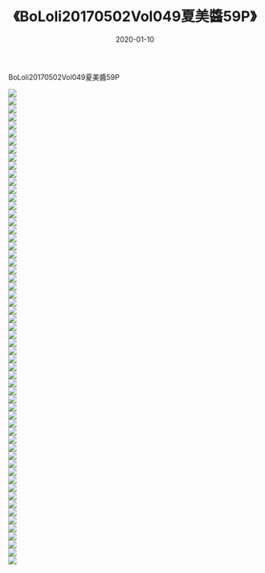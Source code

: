 ﻿---
layout: post
title:  《BoLoli20170502Vol049夏美醬59P》
date:   2020-01-10
img: http://img.660000.xyz/Sharelink/性感/2020/BoLoli20170502Vol049夏美醬59P/000.jpg
categories: [美女, 清纯, 唯美]
---

BoLoli20170502Vol049夏美醬59P

  ![](http://img.660000.xyz/Sharelink/性感/2020/BoLoli20170502Vol049夏美醬59P/001.jpg) <br> ![](http://img.660000.xyz/Sharelink/性感/2020/BoLoli20170502Vol049夏美醬59P/002.jpg) <br> ![](http://img.660000.xyz/Sharelink/性感/2020/BoLoli20170502Vol049夏美醬59P/003.jpg) <br> ![](http://img.660000.xyz/Sharelink/性感/2020/BoLoli20170502Vol049夏美醬59P/004.jpg) <br> ![](http://img.660000.xyz/Sharelink/性感/2020/BoLoli20170502Vol049夏美醬59P/005.jpg) <br> ![](http://img.660000.xyz/Sharelink/性感/2020/BoLoli20170502Vol049夏美醬59P/006.jpg) <br> ![](http://img.660000.xyz/Sharelink/性感/2020/BoLoli20170502Vol049夏美醬59P/007.jpg) <br> ![](http://img.660000.xyz/Sharelink/性感/2020/BoLoli20170502Vol049夏美醬59P/008.jpg) <br> ![](http://img.660000.xyz/Sharelink/性感/2020/BoLoli20170502Vol049夏美醬59P/009.jpg) <br> ![](http://img.660000.xyz/Sharelink/性感/2020/BoLoli20170502Vol049夏美醬59P/010.jpg) <br> ![](http://img.660000.xyz/Sharelink/性感/2020/BoLoli20170502Vol049夏美醬59P/011.jpg) <br> ![](http://img.660000.xyz/Sharelink/性感/2020/BoLoli20170502Vol049夏美醬59P/012.jpg) <br> ![](http://img.660000.xyz/Sharelink/性感/2020/BoLoli20170502Vol049夏美醬59P/013.jpg) <br> ![](http://img.660000.xyz/Sharelink/性感/2020/BoLoli20170502Vol049夏美醬59P/014.jpg) <br> ![](http://img.660000.xyz/Sharelink/性感/2020/BoLoli20170502Vol049夏美醬59P/015.jpg) <br> ![](http://img.660000.xyz/Sharelink/性感/2020/BoLoli20170502Vol049夏美醬59P/016.jpg) <br> ![](http://img.660000.xyz/Sharelink/性感/2020/BoLoli20170502Vol049夏美醬59P/017.jpg) <br> ![](http://img.660000.xyz/Sharelink/性感/2020/BoLoli20170502Vol049夏美醬59P/018.jpg) <br> ![](http://img.660000.xyz/Sharelink/性感/2020/BoLoli20170502Vol049夏美醬59P/019.jpg) <br> ![](http://img.660000.xyz/Sharelink/性感/2020/BoLoli20170502Vol049夏美醬59P/020.jpg) <br> ![](http://img.660000.xyz/Sharelink/性感/2020/BoLoli20170502Vol049夏美醬59P/021.jpg) <br> ![](http://img.660000.xyz/Sharelink/性感/2020/BoLoli20170502Vol049夏美醬59P/022.jpg) <br> ![](http://img.660000.xyz/Sharelink/性感/2020/BoLoli20170502Vol049夏美醬59P/023.jpg) <br> ![](http://img.660000.xyz/Sharelink/性感/2020/BoLoli20170502Vol049夏美醬59P/024.jpg) <br> ![](http://img.660000.xyz/Sharelink/性感/2020/BoLoli20170502Vol049夏美醬59P/025.jpg) <br> ![](http://img.660000.xyz/Sharelink/性感/2020/BoLoli20170502Vol049夏美醬59P/026.jpg) <br> ![](http://img.660000.xyz/Sharelink/性感/2020/BoLoli20170502Vol049夏美醬59P/027.jpg) <br> ![](http://img.660000.xyz/Sharelink/性感/2020/BoLoli20170502Vol049夏美醬59P/028.jpg) <br> ![](http://img.660000.xyz/Sharelink/性感/2020/BoLoli20170502Vol049夏美醬59P/029.jpg) <br> ![](http://img.660000.xyz/Sharelink/性感/2020/BoLoli20170502Vol049夏美醬59P/030.jpg) <br> ![](http://img.660000.xyz/Sharelink/性感/2020/BoLoli20170502Vol049夏美醬59P/031.jpg) <br> ![](http://img.660000.xyz/Sharelink/性感/2020/BoLoli20170502Vol049夏美醬59P/032.jpg) <br> ![](http://img.660000.xyz/Sharelink/性感/2020/BoLoli20170502Vol049夏美醬59P/033.jpg) <br> ![](http://img.660000.xyz/Sharelink/性感/2020/BoLoli20170502Vol049夏美醬59P/034.jpg) <br> ![](http://img.660000.xyz/Sharelink/性感/2020/BoLoli20170502Vol049夏美醬59P/035.jpg) <br> ![](http://img.660000.xyz/Sharelink/性感/2020/BoLoli20170502Vol049夏美醬59P/036.jpg) <br> ![](http://img.660000.xyz/Sharelink/性感/2020/BoLoli20170502Vol049夏美醬59P/037.jpg) <br> ![](http://img.660000.xyz/Sharelink/性感/2020/BoLoli20170502Vol049夏美醬59P/038.jpg) <br> ![](http://img.660000.xyz/Sharelink/性感/2020/BoLoli20170502Vol049夏美醬59P/039.jpg) <br> ![](http://img.660000.xyz/Sharelink/性感/2020/BoLoli20170502Vol049夏美醬59P/040.jpg) <br> ![](http://img.660000.xyz/Sharelink/性感/2020/BoLoli20170502Vol049夏美醬59P/041.jpg) <br> ![](http://img.660000.xyz/Sharelink/性感/2020/BoLoli20170502Vol049夏美醬59P/042.jpg) <br> ![](http://img.660000.xyz/Sharelink/性感/2020/BoLoli20170502Vol049夏美醬59P/043.jpg) <br> ![](http://img.660000.xyz/Sharelink/性感/2020/BoLoli20170502Vol049夏美醬59P/044.jpg) <br> ![](http://img.660000.xyz/Sharelink/性感/2020/BoLoli20170502Vol049夏美醬59P/045.jpg) <br> ![](http://img.660000.xyz/Sharelink/性感/2020/BoLoli20170502Vol049夏美醬59P/046.jpg) <br> ![](http://img.660000.xyz/Sharelink/性感/2020/BoLoli20170502Vol049夏美醬59P/047.jpg) <br> ![](http://img.660000.xyz/Sharelink/性感/2020/BoLoli20170502Vol049夏美醬59P/048.jpg) <br> ![](http://img.660000.xyz/Sharelink/性感/2020/BoLoli20170502Vol049夏美醬59P/049.jpg) <br> ![](http://img.660000.xyz/Sharelink/性感/2020/BoLoli20170502Vol049夏美醬59P/050.jpg) <br> ![](http://img.660000.xyz/Sharelink/性感/2020/BoLoli20170502Vol049夏美醬59P/051.jpg) <br> ![](http://img.660000.xyz/Sharelink/性感/2020/BoLoli20170502Vol049夏美醬59P/052.jpg) <br> ![](http://img.660000.xyz/Sharelink/性感/2020/BoLoli20170502Vol049夏美醬59P/053.jpg) <br> ![](http://img.660000.xyz/Sharelink/性感/2020/BoLoli20170502Vol049夏美醬59P/054.jpg) <br> ![](http://img.660000.xyz/Sharelink/性感/2020/BoLoli20170502Vol049夏美醬59P/055.jpg) <br> ![](http://img.660000.xyz/Sharelink/性感/2020/BoLoli20170502Vol049夏美醬59P/056.jpg) <br> ![](http://img.660000.xyz/Sharelink/性感/2020/BoLoli20170502Vol049夏美醬59P/057.jpg) <br> ![](http://img.660000.xyz/Sharelink/性感/2020/BoLoli20170502Vol049夏美醬59P/058.jpg) <br> ![](http://img.660000.xyz/Sharelink/性感/2020/BoLoli20170502Vol049夏美醬59P/059.jpg) <br>